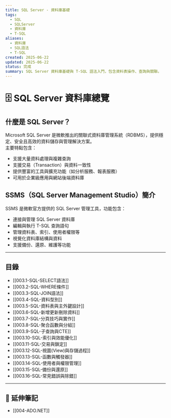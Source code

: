 ```yaml
---
title: SQL Server - 資料庫基礎
tags:
  - SQL
  - SQLServer
  - 資料庫
  - T-SQL
aliases:
  - 資料庫
  - SQL語法
  - T-SQL
created: 2025-06-22
updated: 2025-06-22
status: 完成
summary: SQL Server 資料庫基礎與 T-SQL 語法入門，包含資料表操作、查詢與關聯。
---
```

# 🗄️ SQL Server 資料庫總覽

## 什麼是 SQL Server？

Microsoft SQL Server 是微軟推出的關聯式資料庫管理系統（RDBMS），提供穩定、安全且高效的資料儲存與管理解決方案。  
主要特點包含：  
- 支援大量資料處理與複雜查詢  
- 支援交易（Transaction）與資料一致性  
- 提供豐富的工具與擴充功能（如分析服務、報表服務）  
- 可用於企業級應用與網站後端資料庫  

## SSMS（SQL Server Management Studio）簡介

SSMS 是微軟官方提供的 SQL Server 管理工具，功能包含：  
- 連接與管理 SQL Server 資料庫  
- 編輯與執行 T-SQL 查詢語句  
- 管理資料表、索引、使用者權限等  
- 視覺化資料庫結構與資料  
- 支援備份、還原、維護等功能  

---
## 目錄

- [[003.1-SQL-SELECT語法]]
- [[003.2-SQL-WHERE條件]]
- [[003.3-SQL-JOIN語法]]
- [[003.4-SQL-資料型別]]
- [[003.5-SQL-資料表與主外鍵設計]]
- [[003.6-SQL-新增更新刪除資料]]
- [[003.7-SQL-分頁技巧與實作]]
- [[003.8-SQL-聚合函數與分組]]
- [[003.9-SQL-子查詢與CTE]]
- [[003.10-SQL-索引與效能優化]]
- [[003.11-SQL-交易與鎖定]]
- [[003.12-SQL-視圖(View)與存儲過程]]
- [[003.13-SQL-函數與觸發器]]
- [[003.14-SQL-使用者與權限管理]]
- [[003.15-SQL-備份與還原]]
- [[003.16-SQL-常見錯誤與除錯]]

---

## 🔗 延伸筆記

- [[004-ADO.NET]]